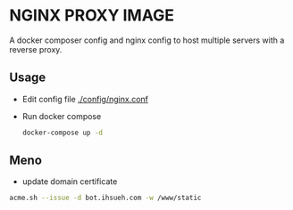 # NGINX PROXY IMAGE

A docker composer config and nginx config to host multiple servers with a reverse proxy.

## Usage

- Edit config file [./config/nginx.conf](./conf/nginx.conf)
- Run docker compose

  ```sh
  docker-compose up -d
  ```

## Meno

- update domain certificate
```sh
acme.sh --issue -d bot.ihsueh.com -w /www/static
```